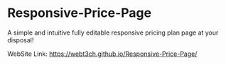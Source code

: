 # Responsive-Price-Page
A simple and intuitive fully editable responsive pricing plan page at your disposal!



WebSite Link: 
https://webt3ch.github.io/Responsive-Price-Page/
